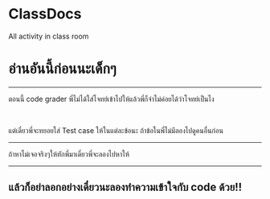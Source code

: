 # ClassDocs
All activity in class room
<h1>อ่านอันนี้ก่อนนะเด็กๆ</h1>
<hr>
<p>ตอนนี้ code grader พี่ไม่ได้ใส่โจทย์เข้าไปให้แล้วพี่ก็จำไม่ค่อยได้ว่าโจทย์เป็นไง</p>
<br>
<p>แต่เดี๋ยวพี่จะทยอยใส่ Test case ให้ในแต่ละข้อนะ ถ้าข้อในพี่ไม่มีลองไปดูคนอื่นก่อน</p>
<hr>
<p>ถ้าหาไม่เจอจริงๆให้ทักพี่มาเดี๋ยวพี่จะลองไปหาให้</p>
<hr>
<h2>แล้วก็อย่าลอกอย่างเดี๋ยวนะลองทำความเข้าใจกับ code ด้วย!!</h2>
